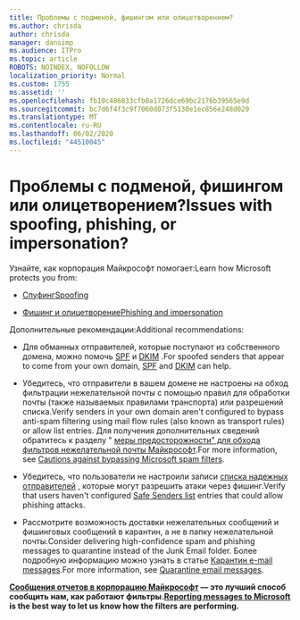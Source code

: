 ```yaml
---
title: Проблемы с подменой, фишингом или олицетворением?
ms.author: chrisda
author: chrisda
manager: dansimp
ms.audience: ITPro
ms.topic: article
ROBOTS: NOINDEX, NOFOLLOW
localization_priority: Normal
ms.custom: 1755
ms.assetid: ''
ms.openlocfilehash: fb10c486833cfb0a1726dce69bc2176b39565e9d
ms.sourcegitcommit: bc7d6f4f3c9f7060d073f5130e1ec856e248d020
ms.translationtype: MT
ms.contentlocale: ru-RU
ms.lasthandoff: 06/02/2020
ms.locfileid: "44510045"
---
```

# <a name="issues-with-spoofing-phishing-or-impersonation"></a><span data-ttu-id="2d9b7-102">Проблемы с подменой, фишингом или олицетворением?</span><span class="sxs-lookup"><span data-stu-id="2d9b7-102">Issues with spoofing, phishing, or impersonation?</span></span>

<span data-ttu-id="2d9b7-103">Узнайте, как корпорация Майкрософт помогает:</span><span class="sxs-lookup"><span data-stu-id="2d9b7-103">Learn how Microsoft protects you from:</span></span>

- [<span data-ttu-id="2d9b7-104">Спуфинг</span><span class="sxs-lookup"><span data-stu-id="2d9b7-104">Spoofing</span></span>](https://docs.microsoft.com/microsoft-365/security/office-365-security/anti-spoofing-protection)

- [<span data-ttu-id="2d9b7-105">Фишинг и олицетворение</span><span class="sxs-lookup"><span data-stu-id="2d9b7-105">Phishing and impersonation</span></span>](https://docs.microsoft.com/microsoft-365/security/office-365-security/atp-anti-phishing)

<span data-ttu-id="2d9b7-106">Дополнительные рекомендации:</span><span class="sxs-lookup"><span data-stu-id="2d9b7-106">Additional recommendations:</span></span>

- <span data-ttu-id="2d9b7-107">Для обманных отправителей, которые поступают из собственного домена, можно помочь [SPF](https://docs.microsoft.com/microsoft-365/security/office-365-security/set-up-spf-in-office-365-to-help-prevent-spoofing) и [DKIM](https://docs.microsoft.com/microsoft-365/security/office-365-security/use-dkim-to-validate-outbound-email) .</span><span class="sxs-lookup"><span data-stu-id="2d9b7-107">For spoofed senders that appear to come from your own domain, [SPF](https://docs.microsoft.com/microsoft-365/security/office-365-security/set-up-spf-in-office-365-to-help-prevent-spoofing) and [DKIM](https://docs.microsoft.com/microsoft-365/security/office-365-security/use-dkim-to-validate-outbound-email) can help.</span></span>

- <span data-ttu-id="2d9b7-108">Убедитесь, что отправители в вашем домене не настроены на обход фильтрации нежелательной почты с помощью правил для обработки почты (также называемых правилами транспорта) или разрешений списка.</span><span class="sxs-lookup"><span data-stu-id="2d9b7-108">Verify senders in your own domain aren't configured to bypass anti-spam filtering using mail flow rules (also known as transport rules) or allow list entries.</span></span> <span data-ttu-id="2d9b7-109">Для получения дополнительных сведений обратитесь к разделу " [меры предосторожности" для обхода фильтров нежелательной почты Майкрософт](https://docs.microsoft.com/exchange/troubleshoot/antispam/cautions-against-bypassing-spam-filters).</span><span class="sxs-lookup"><span data-stu-id="2d9b7-109">For more information, see [Cautions against bypassing Microsoft spam filters](https://docs.microsoft.com/exchange/troubleshoot/antispam/cautions-against-bypassing-spam-filters).</span></span>

- <span data-ttu-id="2d9b7-110">Убедитесь, что пользователи не настроили записи [списка надежных отправителей](https://support.office.com/article/BE1BAEA0-BEAB-4A30-B968-9004332336CE) , которые могут разрешить атаки через фишинг.</span><span class="sxs-lookup"><span data-stu-id="2d9b7-110">Verify that users haven't configured [Safe Senders list](https://support.office.com/article/BE1BAEA0-BEAB-4A30-B968-9004332336CE) entries that could allow phishing attacks.</span></span>

- <span data-ttu-id="2d9b7-111">Рассмотрите возможность доставки нежелательных сообщений и фишинговых сообщений в карантин, а не в папку нежелательной почты.</span><span class="sxs-lookup"><span data-stu-id="2d9b7-111">Consider delivering high-confidence spam and phishing messages to quarantine instead of the Junk Email folder.</span></span> <span data-ttu-id="2d9b7-112">Более подробную информацию можно узнать в статье [Карантин e-mail messages](https://docs.microsoft.com/microsoft-365/security/office-365-security/quarantine-email-messages).</span><span class="sxs-lookup"><span data-stu-id="2d9b7-112">For more information, see [Quarantine email messages](https://docs.microsoft.com/microsoft-365/security/office-365-security/quarantine-email-messages).</span></span>

<span data-ttu-id="2d9b7-113">**[Сообщения отчетов в корпорацию Майкрософт](https://support.office.com/article/b5caa9f1-cdf3-4443-af8c-ff724ea719d2) — это лучший способ сообщить нам, как работают фильтры.**</span><span class="sxs-lookup"><span data-stu-id="2d9b7-113">**[Reporting messages to Microsoft](https://support.office.com/article/b5caa9f1-cdf3-4443-af8c-ff724ea719d2) is the best way to let us know how the filters are performing.**</span></span>
